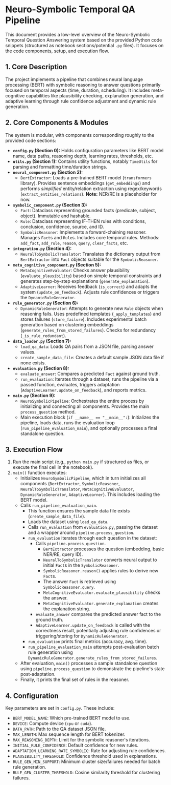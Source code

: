 # Neuro-Symbolic Temporal QA Pipeline

This document provides a low-level overview of the Neuro-Symbolic Temporal Question Answering system based on the provided Python code snippets (structured as notebook sections/potential `.py` files). It focuses on the code components, setup, and execution flow.

## 1. Core Description

The project implements a pipeline that combines neural language processing (BERT) with symbolic reasoning to answer questions primarily focused on temporal aspects (time, duration, scheduling). It includes meta-cognitive capabilities like plausibility checking, explanation generation, and adaptive learning through rule confidence adjustment and dynamic rule generation.

## 2. Core Components & Modules

The system is modular, with components corresponding roughly to the provided code sections:

*   **`config.py` (Section 0):** Holds configuration parameters like BERT model name, data paths, reasoning depth, learning rates, thresholds, etc.
*   **`utils.py` (Section 1):** Contains utility functions, notably `TimeUtils` for parsing and formatting time/duration strings.
*   **`neural_component.py` (Section 2):**
    *   `BertExtractor`: Loads a pre-trained BERT model (`transformers` library). Provides sentence embeddings (`get_embeddings`) and performs *simplified* entity/relation extraction using regex/keywords (`extract_entities_relations`). **Note:** NER/RE is a placeholder for now.
*   **`symbolic_component.py` (Section 3):**
    *   `Fact`: Dataclass representing grounded facts (predicate, subject, object). Immutable and hashable.
    *   `Rule`: Dataclass representing IF-THEN rules with conditions, conclusion, confidence, source, and ID.
    *   `SymbolicReasoner`: Implements a forward-chaining reasoner. Manages `Fact`s and `Rule`s. Includes core temporal rules. Methods: `add_fact`, `add_rule`, `reason`, `query`, `clear_facts`, etc.
*   **`integration.py` (Section 4):**
    *   `NeuralToSymbolicTranslator`: Translates the dictionary output from `BertExtractor` into `Fact` objects suitable for the `SymbolicReasoner`.
*   **`meta_cognitive_component.py` (Section 5):**
    *   `MetaCognitiveEvaluator`: Checks answer plausibility (`evaluate_plausibility`) based on simple temporal constraints and generates step-by-step explanations (`generate_explanation`).
    *   `AdaptiveLearner`: Receives feedback (`is_correct`) and adapts the system (`update_on_feedback`). Adjusts rule confidences or triggers the `DynamicRuleGenerator`.
*   **`rule_generator.py` (Section 6):**
    *   `DynamicRuleGenerator`: Attempts to generate new `Rule` objects when reasoning fails. Uses predefined templates (`_apply_templates`) and stores failures (`store_failure`). Includes experimental batch generation based on clustering embeddings (`generate_rules_from_stored_failures`). Checks for redundancy (`_is_rule_redundant`).
*   **`data_loader.py` (Section 7):**
    *   `load_qa_data`: Loads QA pairs from a JSON file, parsing answer values.
    *   `create_sample_data_file`: Creates a default sample JSON data file if none exists.
*   **`evaluation.py` (Section 8):**
    *   `evaluate_answer`: Compares a predicted `Fact` against ground truth.
    *   `run_evaluation`: Iterates through a dataset, runs the pipeline via a passed function, evaluates, triggers adaptation (`AdaptiveLearner.update_on_feedback`), and reports metrics.
*   **`main.py` (Section 9):**
    *   `NeuroSymbolicPipeline`: Orchestrates the entire process by initializing and connecting all components. Provides the main `process_question` method.
    *   Main execution block (`if __name__ == "__main__":`): Initializes the pipeline, loads data, runs the evaluation loop (`run_pipeline_evaluation_main`), and optionally processes a final standalone question.

## 3. Execution Flow

1.  Run the main script (e.g., `python main.py` if structured as files, or execute the final cell in the notebook).
2.  `main()` function executes:
    *   Initializes `NeuroSymbolicPipeline`, which in turn initializes all components (`BertExtractor`, `SymbolicReasoner`, `NeuralToSymbolicTranslator`, `MetaCognitiveEvaluator`, `DynamicRuleGenerator`, `AdaptiveLearner`). This includes loading the BERT model.
    *   Calls `run_pipeline_evaluation_main`.
        *   This function ensures the sample data file exists (`create_sample_data_file`).
        *   Loads the dataset using `load_qa_data`.
        *   Calls `run_evaluation` from `evaluation.py`, passing the dataset and a wrapper around `pipeline.process_question`.
        *   `run_evaluation` iterates through each question in the dataset:
            *   Calls `pipeline.process_question`.
                *   `BertExtractor` processes the question (embedding, basic NER/RE, query ID).
                *   `NeuralToSymbolicTranslator` converts neural output to initial `Fact`s in the `SymbolicReasoner`.
                *   `SymbolicReasoner.reason()` applies rules to derive new `Fact`s.
                *   The answer `Fact` is retrieved using `SymbolicReasoner.query`.
                *   `MetaCognitiveEvaluator.evaluate_plausibility` checks the answer.
                *   `MetaCognitiveEvaluator.generate_explanation` creates the explanation string.
            *   `evaluate_answer` compares the predicted answer fact to the ground truth.
            *   `AdaptiveLearner.update_on_feedback` is called with the correctness result, potentially adjusting rule confidences or triggering/storing for `DynamicRuleGenerator`.
        *   `run_evaluation` prints final metrics (accuracy, avg. time).
        *   `run_pipeline_evaluation_main` attempts post-evaluation batch rule generation using `DynamicRuleGenerator.generate_rules_from_stored_failures`.
    *   After evaluation, `main()` processes a sample standalone question using `pipeline.process_question` to demonstrate the pipeline's state post-adaptation.
    *   Finally, it prints the final set of rules in the reasoner.

## 4. Configuration

Key parameters are set in `config.py`. These include:

*   `BERT_MODEL_NAME`: Which pre-trained BERT model to use.
*   `DEVICE`: Compute device (`cpu` or `cuda`).
*   `DATA_PATH`: Path to the QA dataset JSON file.
*   `MAX_LENGTH`: Max sequence length for BERT tokenizer.
*   `MAX_REASONING_DEPTH`: Limit for the symbolic reasoner's iterations.
*   `INITIAL_RULE_CONFIDENCE`: Default confidence for new rules.
*   `ADAPTATION_LEARNING_RATE_SYMBOLIC`: Rate for adjusting rule confidences.
*   `PLAUSIBILITY_THRESHOLD`: Confidence threshold used in explanations.
*   `RULE_GEN_MIN_SUPPORT`: Minimum cluster size/failures needed for batch rule generation.
*   `RULE_GEN_CLUSTER_THRESHOLD`: Cosine similarity threshold for clustering failures.
